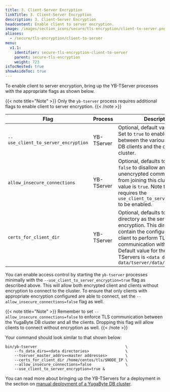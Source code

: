 ```yaml
---
title: 3. Client-Server Encryption
linkTitle: 3. Client-Server Encryption
description: 3. Client-Server Encryption
headcontent: Enable client to server encryption.
image: /images/section_icons/secure/tls-encryption/client-to-server.png
aliases:
  - /secure/tls-encryption/client-to-server
menu:
  v1.1:
    identifier: secure-tls-encryption-client-to-server
    parent: secure-tls-encryption
    weight: 723
isTocNested: true
showAsideToc: true
---
```


To enable client to server encryption, bring up the YB-TServer processes with the appropriate flags as shown below.

{{< note title="Note" >}}
Only the `yb-tserver` process requires additional flags to enable client to server encryption.
{{< /note >}}

Flag                                 | Process    | Description                  |
-------------------------------------|--------------------------|------------------------------|
`--use_client_to_server_encryption`  | YB-TServer | Optional, default value is `false`. Set to `true` to enable encryption between the various YugaByte DB clients and the database cluster. |
`allow_insecure_connections`         | YB-TServer | Optional, defaults to `true`. Set to `false` to disallow any client with unencrypted communication from joining this cluster. Default value is `true`. Note that this flag requires the `use_client_to_server_encryption` to be enabled. |
`certs_for_client_dir`               | YB-TServer | Optional, defaults to the same directory as the server to server encryption. This directory should contain the configuration for the client to perform TLS communication with the cluster. Default value for the YB-TServers is `<data drive>/yb-data/tserver/data/certs`  |

You can enable access control by starting the `yb-tserver` processes minimally with the `--use_client_to_server_encryption=true` flag as described above. This will allow both encrypted client and clients without encryption to connect to the cluster. To ensure that only clients with appropriate encryption configured are able to connect, set the `--allow_insecure_connections=false` flag as well.

{{< note title="Note" >}}
Remember to set `--allow_insecure_connections=false` to enforce TLS communication between the YugaByte DB cluster and all the clients. Dropping this flag will allow clients to connect without encryption as well.
{{< /note >}}

Your command should look similar to that shown below:

```
bin/yb-tserver                                       \
    --fs_data_dirs=<data directories>                \
    --tserver_master_addrs=<master addresses>        \
    --certs_for_client_dir /home/centos/tls/$NODE_IP \
    --allow_insecure_connections=false               \
    --use_client_to_server_encryption=true &
```


You can read more about bringing up the YB-TServers for a deployment in the section on [manual deployment of a YugaByte DB cluster](../../../deploy/manual-deployment/start-tservers/).
